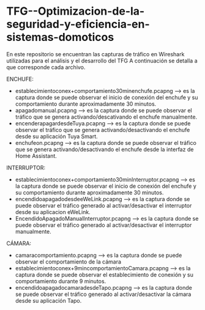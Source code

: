 # TFG--Optimizacion-de-la-seguridad-y-eficiencia-en-sistemas-domoticos
En este repositorio se encuentran las capturas de tráfico en Wireshark utilizadas para el análisis y el desarrollo del TFG
A continuación se detalla a que corresponde cada archivo. 

ENCHUFE:

- establecimientoconex+comportamiento30minenchufe.pcapng --> es la captura donde se puede observar el inicio de conexión del enchufe y su comportamiento durante aproximadamente 30 minutos.
- apagadomanual.pcapng --> es la captura donde se puede observar el tráfico que se genera activando/descativando el enchufe manualmente.
- encenderapagardesdeTuya.pcapng --> es la captura donde se puede observar el tráfico que se genera activando/desactivando el enchufe desde su aplicación Tuya Smart.
- enchufeon.pcapng --> es la captura donde se puede observar el tráfico que se genera activando/desactivando el enchufe desde la interfaz de Home Assistant.

INTERRUPTOR:

- establecimientoconex+comportamiento30minInterruptor.pcapng --> es la captura donde se puede observar el inicio de conexión del enchufe y su comportamiento durante aproximadamente 30 minutos.
- encendidoapagadodesdeeWeLink.pcapng --> es la captura donde se puede observar el tráfico generado al activar/desactivar el interruptor desde su aplicacion eWeLink.
- EncendidoApagadoManualInterruptor.pcapng --> es la captura donde se puede observar el tráfico generado al activar/desactivar el interruptor manualmente.

CÁMARA:

- camaracomportamiento.pcapng --> es la captura donde se puede observar el comportamiento de la cámara
- establecimientoconex+9mincomportamientoCamara.pcapng --> es la captura donde se puede observar el establecimiento de conexión y su comportamiento durante 9 minutos.
- encendidoapagadocamaradesdeTapo.pcapng --> es la captura donde se puede observar el tráfico generado al activar/desactivar la cámara desde su aplicación Tapo.
